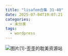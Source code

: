 ```yaml
---
title: "lisafem合集 31-40"
date: 2025-07-04T19:07:21
categories:
  - 未分类
tags:
  - wordpress
---
```


![图片[1]-歪歪的耽美资源站](/images/lisafem%e5%90%88%e9%9b%86-31-40-0.jpg)

